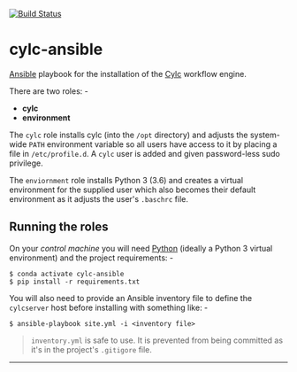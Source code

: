 [![Build Status](https://travis-ci.org/alanbchristie/cylc-ansible.svg?branch=master)](https://travis-ci.org/alanbchristie/cylc-ansible)

# cylc-ansible
[Ansible] playbook for the installation of the [Cylc] workflow engine.

There are two roles: -

-   **cylc**
-   **environment**

The `cylc` role installs cylc (into the `/opt` directory) and adjusts the
system-wide `PATH` environment variable so all users have access to it
by placing a file in `/etc/profile.d`. A `cylc` user is added and given
password-less sudo privilege.

The `enviornment` role installs Python 3 (3.6) and creates a virtual
environment for the supplied user which also becomes their default
environment as it adjusts the user's `.baschrc` file.

## Running the roles
On your _control machine_ you will need [Python] (ideally a Python 3 virtual
environment) and the project requirements: -

    $ conda activate cylc-ansible
    $ pip install -r requirements.txt

You will also need to provide an Ansible inventory file to define
the `cylcserver` host before installing with something like: -

    $ ansible-playbook site.yml -i <inventory file>

>   `inventory.yml` is safe to use. It is prevented from being committed
    as it's in the project's `.gitigore` file.

---

[Ansible]: https://pypi.org/project/ansible/
[Cylc]: https://cylc.github.io
[Python]: https://www.python.org
